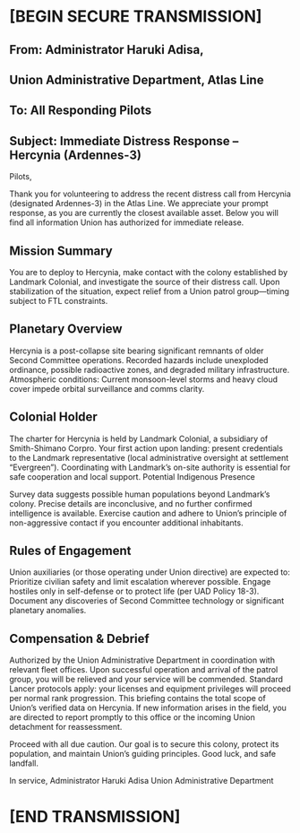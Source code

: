 # [BEGIN SECURE TRANSMISSION]

## From: Administrator Haruki Adisa,
## Union Administrative Department, Atlas Line
## To: All Responding Pilots
## Subject: Immediate Distress Response – Hercynia (Ardennes-3)

Pilots,

Thank you for volunteering to address the recent distress call from Hercynia (designated Ardennes-3) in the Atlas Line. We appreciate your prompt response, as you are currently the closest available asset. Below you will find all information Union has authorized for immediate release.

## Mission Summary

You are to deploy to Hercynia, make contact with the colony established by Landmark Colonial, and investigate the source of their distress call.
Upon stabilization of the situation, expect relief from a Union patrol group—timing subject to FTL constraints.

## Planetary Overview

Hercynia is a post-collapse site bearing significant remnants of older Second Committee operations.
Recorded hazards include unexploded ordinance, possible radioactive zones, and degraded military infrastructure.
Atmospheric conditions: Current monsoon-level storms and heavy cloud cover impede orbital surveillance and comms clarity.

## Colonial Holder

The charter for Hercynia is held by Landmark Colonial, a subsidiary of Smith-Shimano Corpro.
Your first action upon landing: present credentials to the Landmark representative (local administrative oversight at settlement “Evergreen”).
Coordinating with Landmark’s on-site authority is essential for safe cooperation and local support.
Potential Indigenous Presence

Survey data suggests possible human populations beyond Landmark’s colony.
Precise details are inconclusive, and no further confirmed intelligence is available. Exercise caution and adhere to Union’s principle of non-aggressive contact if you encounter additional inhabitants.

## Rules of Engagement

Union auxiliaries (or those operating under Union directive) are expected to:
Prioritize civilian safety and limit escalation wherever possible.
Engage hostiles only in self-defense or to protect life (per UAD Policy 18-3).
Document any discoveries of Second Committee technology or significant planetary anomalies.

## Compensation & Debrief

Authorized by the Union Administrative Department in coordination with relevant fleet offices.
Upon successful operation and arrival of the patrol group, you will be relieved and your service will be commended.
Standard Lancer protocols apply: your licenses and equipment privileges will proceed per normal rank progression.
This briefing contains the total scope of Union’s verified data on Hercynia. If new information arises in the field, you are directed to report promptly to this office or the incoming Union detachment for reassessment.

Proceed with all due caution. Our goal is to secure this colony, protect its population, and maintain Union’s guiding principles. Good luck, and safe landfall.

In service,
Administrator Haruki Adisa
Union Administrative Department

# [END TRANSMISSION]

